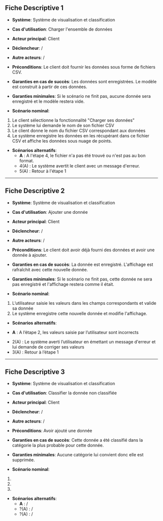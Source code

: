 Fiche Descriptive 1
-------------------

- **Système**: Système de visualisation et classification
- **Cas d'utilisation**: Charger l'ensemble de données

- **Acteur principal**: Client
- **Déclencheur**: /
- **Autre acteurs**: /

- **Préconditions**: Le client doit fournir les données sous forme de fichiers CSV.
- **Garanties en cas de succès**: Les données sont enregistrées. Le modèle est construit à partir de ces données.
- **Garanties minimales**: Si le scénario ne finit pas, aucune donnée sera enregistré et le modèle restera vide.

- **Scénario nominal**: 
1. Le client sélectionne la fonctionnalité "Charger ses données"
2. Le système lui demande le nom de son fichier CSV
3. Le client donne le nom du fichier CSV correspondant aux données
4. Le système enregistre les données en les récupérant dans ce fichier CSV et affiche les données sous nuage de points.

- **Scénarios alternatifs**:
    + **A** : A l'étape 4, le fichier n'a pas été trouvé ou n'est pas au bon format.
    - 4(A) : Le système avertit le client avec un message d'erreur.
    - 5(A) : Retour à l'étape 1

-------------------
Fiche Descriptive 2
-------------------

- **Système**: Système de visualisation et classification
- **Cas d'utilisation**: Ajouter une donnée

- **Acteur principal**: Client
- **Déclencheur**: /
- **Autre acteurs**: /


- **Préconditions**: Le client doit avoir déjà fourni des données et avoir une donnée à ajouter.
- **Garanties en cas de succès**: La donnée est enregistré. L'affichage est rafraîchit avec cette nouvelle donnée.
- **Garanties minimales**: Si le scénario ne finit pas, cette donnée ne sera pas enregistré et l'affichage restera comme il était.

- **Scénario nominal**: 

1. L’utilisateur saisie les valeurs dans les champs correspondants et valide sa donnée
2. Le système enregistre cette nouvelle donnée et modifie l'affichage.

- **Scénarios alternatifs**:
+ **A** : A l’étape 2, les valeurs saisie par l’utilisateur sont incorrects
- 2(A) :  Le système averti l’utilisateur en émettant un message d'erreur et lui demande de corriger ses valeurs
- 3(A) : Retour à l’étape 1

-------------------
Fiche Descriptive 3
-------------------

- **Système**: Système de visualisation et classification
- **Cas d'utilisation**: Classifier la donnée non classifiée

- **Acteur principal**: Client
- **Déclencheur**: /
- **Autre acteurs**: /

- **Préconditions**: Avoir ajouté une donnée
- **Garanties en cas de succès**: Cette donnée a été classifié dans la catégorie la plus probable pour cette donnée.
- **Garanties minimales**: Aucune catégorie lui convient donc elle est supprimée.

- **Scénario nominal**: 

1.
2.
3.

- **Scénarios alternatifs**:
    + **A** : /
    - ?(A) : /
    - ?(A) : /